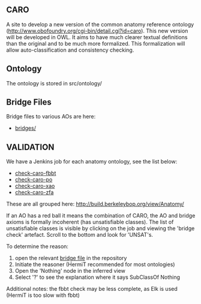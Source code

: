 ## CARO

A site to develop a new version of the common anatomy reference ontology (http://www.obofoundry.org/cgi-bin/detail.cgi?id=caro).  This new version will be developed in OWL. It aims to have much clearer textual definitions than the original and to be much more formalized.  This formalization will allow auto-classification and consistency checking.

## Ontology 

The ontology is stored in src/ontology/

## Bridge Files

Bridge files to various AOs are here:

 * [bridges/](https://github.com/obophenotype/caro/tree/master/src/ontology/bridges)

## VALIDATION

We have a Jenkins job for each anatomy ontology, see the list below:

 * [check-caro-fbbt](http://build.berkeleybop.org/job/check-caro-fbbt)
 * [check-caro-po](http://build.berkeleybop.org/job/check-caro-po)
 * [check-caro-xao](http://build.berkeleybop.org/job/check-caro-xao)
 * [check-caro-zfa](http://build.berkeleybop.org/job/check-caro-zfa)

These are all grouped here: http://build.berkeleybop.org/view/Anatomy/

If an AO has a red ball it means the combination of CARO, the AO and
bridge axioms is formally incoherent (has unsatisfiable classes). The
list of unsatisfiable classes is visible by clicking on the job and
viewing the 'bridge check' artefact. Scroll to the bottom and look for
'UNSAT's.

To determine the reason:

1. open the relevant [bridge file](https://github.com/obophenotype/caro/tree/master/src/ontology/bridges) in the repository
2. Initiate the reasoner (HermiT recommended for most ontologies)
3. Open the 'Nothing' node in the inferred view
4. Select '?' to see the explanation where it says SubClassOf Nothing

Additional notes: the fbbt check may be less complete, as Elk is used (HermiT is too slow with fbbt)

